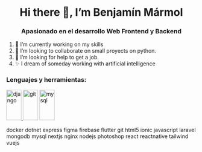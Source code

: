 <h1 align="center">Hi there 👋, I’m Benjamín Mármol</h1>
<h3 align="center">Apasionado en el desarrollo Web Frontend y Backend</h3>

<tb>
<ol type='*'>
  <li>🔭 I’m currently working on my skills</li>
  <li>👯 I’m looking to collaborate on small proyects on python.</li>
  <li>🤔 I’m looking for help to get a job.</li>
  <li>✨ I dream of someday working with artificial intelligence</li>
</ol>
<tb>

<h3 align="left">Lenguajes y herramientas:</h3>
<p align="left"> 
<a href="https://www.djangoproject.com/" target="_blank"> <img src="https://www.codigojs.com/media/thumbs/articles/2020/03/08/1_HVKOLLX7wprRbHTl2IPDcQ.png.800x600_q90.jpg" alt="django" width="40" height="80"/> </a>
<a href="https://git-scm.com/" target="_blank"> <img src="https://git-scm.com/images/logo@2x.png" alt="git" width="40" height="80"/></a>
<a href="https://www.mysql.com/" target="_blank"> <img src="https://d1.awsstatic.com/asset-repository/products/amazon-rds/1024px-MySQL.ff87215b43fd7292af172e2a5d9b844217262571.png" alt="mysql" width="40" height="80"/> </a>

</p>

docker dotnet express figma firebase flutter git html5 ionic javascript laravel mongodb mysql nextjs nginx nodejs photoshop react reactnative tailwind vuejs

